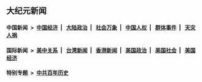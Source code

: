 ## 大纪元新闻

#### 中国新闻 &nbsp;>&nbsp; [中国经济](indexes/ncid283/README.md?06191645) &nbsp;| &nbsp; [大陆政治](indexes/ncid277/README.md?06191645) &nbsp;| &nbsp; [社会万象](indexes/ncid282/README.md?06191645) &nbsp;| &nbsp; [中国人权](indexes/ncid278/README.md?06191645) &nbsp;| &nbsp; [群体事件](indexes/ncid279/README.md?06191645) &nbsp;| &nbsp; [天灾人祸](indexes/ncid280/README.md?06191645)

#### 国际新闻 &nbsp;>&nbsp; [美中关系](indexes/nf1412576/README.md?06191645) &nbsp;| &nbsp; [台湾新闻](indexes/ncid1349361/README.md?06191645) &nbsp;| &nbsp; [香港新闻](indexes/ncid1349362/README.md?06191645) &nbsp;| &nbsp; [美国政治](indexes/ncid1078159/README.md?06191645) &nbsp;| &nbsp; [美国社会](indexes/ncid1078160/README.md?06191645) &nbsp;| &nbsp; [美国经济](indexes/ncid1078158/README.md?06191645)

#### 特别专题 &nbsp;>&nbsp; [中共百年历史](https://github.com/epoch-news/epoch-special/blob/master/README.md?06191645)  
